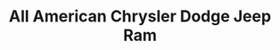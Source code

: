 ---
title: "All American Chrysler Dodge Jeep Ram"
url: /tamaqua/all-american-chrysler-dodge-jeep-ram/
shop: Autohaus
---